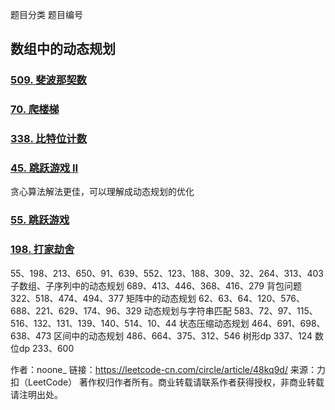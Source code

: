 题目分类	题目编号

## 数组中的动态规划	

### [509. 斐波那契数](https://leetcode-cn.com/problems/fibonacci-number/)

### [70. 爬楼梯](https://leetcode-cn.com/problems/climbing-stairs/)

### [338. 比特位计数](https://leetcode-cn.com/problems/counting-bits/)

### [45. 跳跃游戏 II](https://leetcode-cn.com/problems/jump-game-ii/)

贪心算法解法更佳，可以理解成动态规划的优化

### [55. 跳跃游戏](https://leetcode-cn.com/problems/jump-game/)

### [198. 打家劫舍](https://leetcode-cn.com/problems/house-robber/)

55、198、213、650、91、639、552、123、188、309、32、264、313、403
子数组、子序列中的动态规划	689、413、446、368、416、279
背包问题	322、518、474、494、377
矩阵中的动态规划	62、63、64、120、576、688、221、629、174、96、329
动态规划与字符串匹配	583、72、97、115、516、132、131、139、140、514、10、44
状态压缩动态规划	464、691、698、638、473
区间中的动态规划	486、664、375、312、546
树形dp	337、124
数位dp	233、600

作者：noone_
链接：https://leetcode-cn.com/circle/article/48kq9d/
来源：力扣（LeetCode）
著作权归作者所有。商业转载请联系作者获得授权，非商业转载请注明出处。